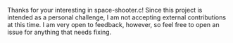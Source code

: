 Thanks for your interesting in space-shooter.c! Since this project is intended as a personal challenge, I am not accepting external contributions at this time. I am very open to feedback, however, so feel free to open an issue for anything that needs fixing.